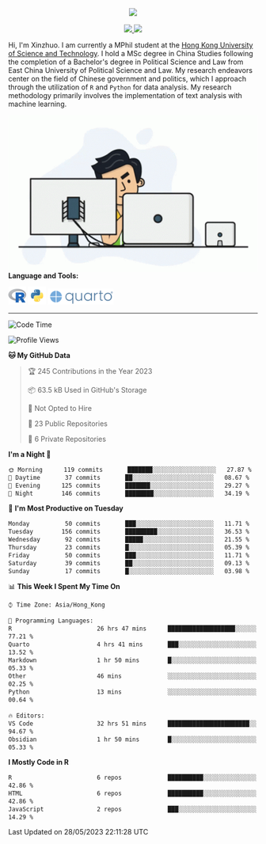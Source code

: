 <div align='center'>
<img src='https://readme-typing-svg.herokuapp.com?font=ubuntu&color=4d3900&center=true&lines=HKUST+Mphil+in+SOSC;Focus+on+China;Code+for+PoliSci'/>
</div>

<p align='center'>
 <a href='https://www.linkedin.com/in/xinzhuo-huang-5161011ba/' target='_blank'>
        <img src='https://img.shields.io/badge/linkedin%20-%230077B5.svg?&style=for-the-badge&logo=linkedin&logoColor=white'/>
    </a>
 <a href='https://twitter.com/HsinchoH' target='_blank'>
        <img src='https://img.shields.io/badge/Twitter-1DA1F2?style=for-the-badge&logo=twitter&logoColor=white'/>
    </a>
    </p>
    
Hi, I'm Xinzhuo. I am currently a MPhil student at the [Hong Kong University of Science and Technology](https://sosc.hkust.edu.hk/node/613). I hold a MSc degree in China Studies following the completion of a Bachelor's degree in Political Science and Law from East China University of Political Science and Law. My research endeavors center on the field of Chinese government and politics, which I approach through the utilization of `R` and `Python` for data analysis. My research methodology primarily involves the implementation of text analysis with machine learning.




<img align='right' src="https://github.com/xinzhuohkust/xinzhuohkust/blob/main/programmer.gif" width="590">



**Language and Tools:**  

<code><img height="36" src="https://raw.githubusercontent.com/github/explore/80688e429a7d4ef2fca1e82350fe8e3517d3494d/topics/r/r.png"></code>
<code><img height="36" src="https://raw.githubusercontent.com/github/explore/80688e429a7d4ef2fca1e82350fe8e3517d3494d/topics/python/python.png"></code>
<code><img height="32" src="https://github.com/quarto-dev/quarto-r/blob/main/man/figures/quarto.png"></code>

---
<!--START_SECTION:waka-->
![Code Time](http://img.shields.io/badge/Code%20Time-567%20hrs%2050%20mins-blue)

![Profile Views](http://img.shields.io/badge/Profile%20Views-30-blue)

**🐱 My GitHub Data** 

> 🏆 245 Contributions in the Year 2023
 > 
> 📦 63.5 kB Used in GitHub's Storage 
 > 
> 🚫 Not Opted to Hire
 > 
> 📜 23 Public Repositories 
 > 
> 🔑 6 Private Repositories  
 > 
**I'm a Night 🦉** 

```text
🌞 Morning      119 commits       ███████░░░░░░░░░░░░░░░░░░   27.87 % 
🌆 Daytime       37 commits       ██░░░░░░░░░░░░░░░░░░░░░░░   08.67 % 
🌃 Evening      125 commits       ███████░░░░░░░░░░░░░░░░░░   29.27 % 
🌙 Night        146 commits       ████████░░░░░░░░░░░░░░░░░   34.19 % 

```
📅 **I'm Most Productive on Tuesday** 

```text
Monday          50 commits       ███░░░░░░░░░░░░░░░░░░░░░░   11.71 % 
Tuesday        156 commits       █████████░░░░░░░░░░░░░░░░   36.53 % 
Wednesday       92 commits       █████░░░░░░░░░░░░░░░░░░░░   21.55 % 
Thursday        23 commits       █░░░░░░░░░░░░░░░░░░░░░░░░   05.39 % 
Friday          50 commits       ███░░░░░░░░░░░░░░░░░░░░░░   11.71 % 
Saturday        39 commits       ██░░░░░░░░░░░░░░░░░░░░░░░   09.13 % 
Sunday          17 commits       █░░░░░░░░░░░░░░░░░░░░░░░░   03.98 % 

```


📊 **This Week I Spent My Time On** 

```text
⌚︎ Time Zone: Asia/Hong_Kong

💬 Programming Languages: 
R                        26 hrs 47 mins      ███████████████████░░░░░░   77.21 % 
Quarto                   4 hrs 41 mins       ███░░░░░░░░░░░░░░░░░░░░░░   13.52 % 
Markdown                 1 hr 50 mins        █░░░░░░░░░░░░░░░░░░░░░░░░   05.33 % 
Other                    46 mins             ░░░░░░░░░░░░░░░░░░░░░░░░░   02.25 % 
Python                   13 mins             ░░░░░░░░░░░░░░░░░░░░░░░░░   00.64 % 

🔥 Editors: 
VS Code                  32 hrs 51 mins      ███████████████████████░░   94.67 % 
Obsidian                 1 hr 50 mins        █░░░░░░░░░░░░░░░░░░░░░░░░   05.33 % 

```

**I Mostly Code in R** 

```text
R                        6 repos             ██████████░░░░░░░░░░░░░░░   42.86 % 
HTML                     6 repos             ██████████░░░░░░░░░░░░░░░   42.86 % 
JavaScript               2 repos             ███░░░░░░░░░░░░░░░░░░░░░░   14.29 % 

```



 Last Updated on 28/05/2023 22:11:28 UTC
<!--END_SECTION:waka-->
    
    
    
    
    
    
    
    
